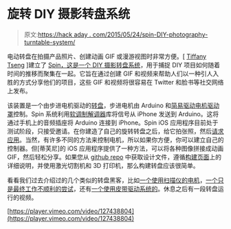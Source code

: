 # 旋转 DIY 摄影转盘系统

> 原文:[https://hack aday . com/2015/05/24/spin-DIY-photography-turntable-system/](https://hackaday.com/2015/05/24/spin-diy-photography-turntable-system/)

电动转盘在拍摄产品照片、创建动画 GIF 或漫游视图时非常方便。[ [Tiffany Tseng](http://web.mit.edu/ttseng/www/) ]建立了 [Spin，这是一个 DIY 摄影转盘系统](http://spin.media.mit.edu/)，用于捕捉 DIY 项目如何随着时间的推移而聚集在一起。它旨在通过创建 GIF 和视频来帮助人们以一种引人入胜的方式分享他们的项目，这些 GIF 和视频将很容易在 Twitter 和脸书等社交网络上发布。

该装置是一个由步进电机驱动的[转盘](http://www.mcmaster.com/#lazy-susans/=xakgk1)，步进电机由 Arduino 和[简易驱动电机驱动罩](http://www.schmalzhaus.com/EasyDriver/)控制。Spin 系统利用[软调制解调器](https://code.google.com/p/arms22/)库将信号从 iPhone 发送到 Arduino。这将通过手机上的音频插座将 Arduino 连接到 iPhone。Spin iOS 应用程序目前处于测试阶段，只接受邀请。在你建造了自己的旋转转盘之后，给它拍张照，然后[请求应用](http://spin.media.mit.edu/request)。当然，有许多不同的方法来控制电机，所以如果你方便，你可以建立自己的控制器。但[蒂芙尼]的 iOS 应用程序提供了一种方法，可以将各种图像拼接成动画 GIF，然后轻松分享。如果您从 [github repo](https://github.com/ttseng/spin) 中获取设计文件，遵循[构建页面](http://spin.media.mit.edu/build)上的详细说明，并使用激光切割机和 3D 打印机，那么构建转盘应该很简单。

看看我们过去介绍过的几个类似的转盘黑客，比如[一个使用扫描仪的电机](http://hackaday.com/2012/04/11/automated-turntable-photography/)，[一个只是最终工作不顺利的尝试](http://hackaday.com/2013/10/10/fail-of-the-week-photography-turntable/)，还有[一个使用皮带驱动系统的](http://hackaday.com/2012/04/27/scanning-turntable-digitizes-objects-as-3d-models/)。休息之后有一段转盘运行的视频。

[https://player.vimeo.com/video/127438804](https://player.vimeo.com/video/127438804)